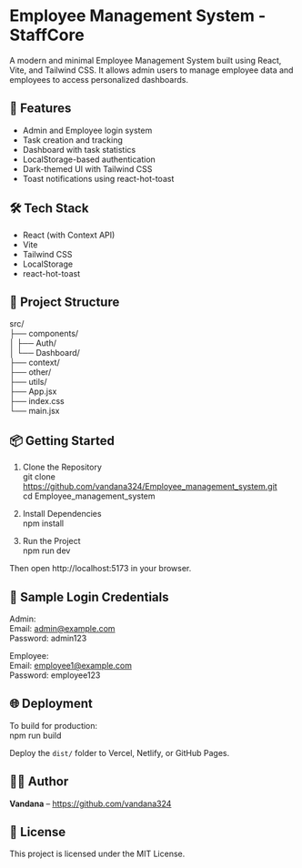 # Employee Management System - StaffCore

A modern and minimal Employee Management System built using React, Vite, and Tailwind CSS. It allows admin users to manage employee data and employees to access personalized dashboards.

## 🚀 Features

- Admin and Employee login system  
- Task creation and tracking  
- Dashboard with task statistics  
- LocalStorage-based authentication  
- Dark-themed UI with Tailwind CSS  
- Toast notifications using react-hot-toast  

## 🛠️ Tech Stack

- React (with Context API)  
- Vite  
- Tailwind CSS  
- LocalStorage  
- react-hot-toast  

## 📁 Project Structure

src/  
├── components/  
│   ├── Auth/  
│   └── Dashboard/  
├── context/  
├── other/  
├── utils/  
├── App.jsx  
├── index.css  
└── main.jsx  

## 📦 Getting Started

1. Clone the Repository  
   git clone https://github.com/vandana324/Employee_management_system.git  
   cd Employee_management_system  

2. Install Dependencies  
   npm install  

3. Run the Project  
   npm run dev  

Then open http://localhost:5173 in your browser.

## 🧪 Sample Login Credentials

Admin:  
Email: admin@example.com  
Password: admin123  

Employee:  
Email: employee1@example.com  
Password: employee123  

## 🌐 Deployment

To build for production:  
npm run build  

Deploy the `dist/` folder to Vercel, Netlify, or GitHub Pages.

## 🧑‍💻 Author

**Vandana** – https://github.com/vandana324

## 📄 License

This project is licensed under the MIT License.
